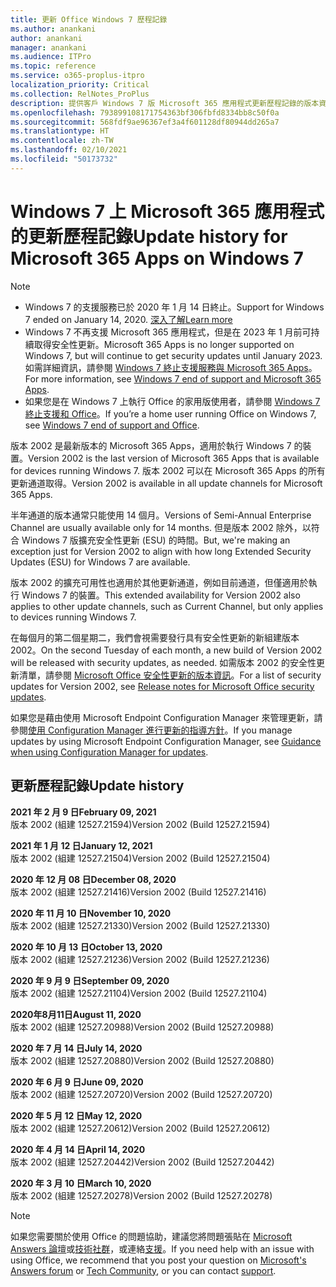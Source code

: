 ```yaml
---
title: 更新 Office Windows 7 歷程記錄
ms.author: anankani
author: anankani
manager: anankani
ms.audience: ITPro
ms.topic: reference
ms.service: o365-proplus-itpro
localization_priority: Critical
ms.collection: RelNotes_ProPlus
description: 提供客戶 Windows 7 版 Microsoft 365 應用程式更新歷程記錄的版本資訊
ms.openlocfilehash: 793899108171754363bf306fbfd8334bb8c50f0a
ms.sourcegitcommit: 568fdf9ae96367ef3a4f601128df80944dd265a7
ms.translationtype: HT
ms.contentlocale: zh-TW
ms.lasthandoff: 02/10/2021
ms.locfileid: "50173732"
---
```

# <a name="update-history-for-microsoft-365-apps-on-windows-7"></a><span data-ttu-id="56459-103">Windows 7 上 Microsoft 365 應用程式的更新歷程記錄</span><span class="sxs-lookup"><span data-stu-id="56459-103">Update history for Microsoft 365 Apps on Windows 7</span></span> 

 > [!NOTE]
>
>- <span data-ttu-id="56459-104">Windows 7 的支援服務已於 2020 年 1 月 14 日終止。</span><span class="sxs-lookup"><span data-stu-id="56459-104">Support for Windows 7 ended on January 14, 2020.</span></span> [<span data-ttu-id="56459-105">深入了解</span><span class="sxs-lookup"><span data-stu-id="56459-105">Learn more</span></span>](https://www.microsoft.com/microsoft-365/windows/end-of-windows-7-support)
>- <span data-ttu-id="56459-106">Windows 7 不再支援 Microsoft 365 應用程式，但是在 2023 年 1 月前可持續取得安全性更新。</span><span class="sxs-lookup"><span data-stu-id="56459-106">Microsoft 365 Apps is no longer supported on Windows 7, but will continue to get security updates until January 2023.</span></span> <span data-ttu-id="56459-107">如需詳細資訊，請參閱 [ Windows 7 終止支援服務與 Microsoft 365 Apps](https://docs.microsoft.com/DeployOffice/endofsupport/windows-7-support)。</span><span class="sxs-lookup"><span data-stu-id="56459-107">For more information, see [Windows 7 end of support and Microsoft 365 Apps](https://docs.microsoft.com/DeployOffice/endofsupport/windows-7-support).</span></span>
>- <span data-ttu-id="56459-108">如果您是在 Windows 7 上執行 Office 的家用版使用者，請參閱 [Windows 7 終止支援和 Office](https://support.microsoft.com/office/78f20fab-b57b-44d7-8368-06a8493f3cb9)。</span><span class="sxs-lookup"><span data-stu-id="56459-108">If you’re a home user running Office on Windows 7, see [Windows 7 end of support and Office](https://support.microsoft.com/office/78f20fab-b57b-44d7-8368-06a8493f3cb9).</span></span>

<span data-ttu-id="56459-109">版本 2002 是最新版本的 Microsoft 365 Apps，適用於執行 Windows 7 的裝置。</span><span class="sxs-lookup"><span data-stu-id="56459-109">Version 2002 is the last version of Microsoft 365 Apps that is available for devices running Windows 7.</span></span> <span data-ttu-id="56459-110">版本 2002 可以在 Microsoft 365 Apps 的所有更新通道取得。</span><span class="sxs-lookup"><span data-stu-id="56459-110">Version 2002 is available in all update channels for Microsoft 365 Apps.</span></span>

<span data-ttu-id="56459-111">半年通道的版本通常只能使用 14 個月。</span><span class="sxs-lookup"><span data-stu-id="56459-111">Versions of Semi-Annual Enterprise Channel are usually available only for 14 months.</span></span> <span data-ttu-id="56459-112">但是版本 2002 除外，以符合 Windows 7 版擴充安全性更新 (ESU) 的時間。</span><span class="sxs-lookup"><span data-stu-id="56459-112">But, we're making an exception just for Version 2002 to align with how long Extended Security Updates (ESU) for Windows 7 are available.</span></span>

<span data-ttu-id="56459-113">版本 2002 的擴充可用性也適用於其他更新通道，例如目前通道，但僅適用於執行 Windows 7 的裝置。</span><span class="sxs-lookup"><span data-stu-id="56459-113">This extended availability for Version 2002 also applies to other update channels, such as Current Channel, but only applies to devices running Windows 7.</span></span>

<span data-ttu-id="56459-114">在每個月的第二個星期二，我們會視需要發行具有安全性更新的新組建版本 2002。</span><span class="sxs-lookup"><span data-stu-id="56459-114">On the second Tuesday of each month, a new build of Version 2002 will be released with security updates, as needed.</span></span> <span data-ttu-id="56459-115">如需版本 2002 的安全性更新清單，請參閱 [Microsoft Office 安全性更新的版本資訊](microsoft365-apps-security-updates.md)。</span><span class="sxs-lookup"><span data-stu-id="56459-115">For a list of security updates for Version 2002, see [Release notes for Microsoft Office security updates](microsoft365-apps-security-updates.md).</span></span>

<span data-ttu-id="56459-116">如果您是藉由使用 Microsoft Endpoint Configuration Manager 來管理更新，請參閱[使用 Configuration Manager 進行更新的指導方針](https://docs.microsoft.com/deployoffice/endofsupport/windows-7-support#guidance-when-using-configuration-manager-for-updates)。</span><span class="sxs-lookup"><span data-stu-id="56459-116">If you manage updates by using Microsoft Endpoint Configuration Manager, see [Guidance when using Configuration Manager for updates](https://docs.microsoft.com/deployoffice/endofsupport/windows-7-support#guidance-when-using-configuration-manager-for-updates).</span></span>


## <a name="update-history"></a><span data-ttu-id="56459-117">更新歷程記錄</span><span class="sxs-lookup"><span data-stu-id="56459-117">Update history</span></span>

[//]: # (DO NOT REMOVE)

<span data-ttu-id="56459-119">**2021 年 2 月 9 日**</span><span class="sxs-lookup"><span data-stu-id="56459-119">**February 09, 2021**</span></span><br/>
<span data-ttu-id="56459-120">版本 2002 (組建 12527.21594)</span><span class="sxs-lookup"><span data-stu-id="56459-120">Version 2002 (Build 12527.21594)</span></span><br/>

<span data-ttu-id="56459-121">**2021 年 1 月 12 日**</span><span class="sxs-lookup"><span data-stu-id="56459-121">**January 12, 2021**</span></span><br/>
<span data-ttu-id="56459-122">版本 2002 (組建 12527.21504)</span><span class="sxs-lookup"><span data-stu-id="56459-122">Version 2002 (Build 12527.21504)</span></span><br/>

<span data-ttu-id="56459-123">**2020 年 12 月 08 日**</span><span class="sxs-lookup"><span data-stu-id="56459-123">**December 08, 2020**</span></span><br/>
<span data-ttu-id="56459-124">版本 2002 (組建 12527.21416)</span><span class="sxs-lookup"><span data-stu-id="56459-124">Version 2002 (Build 12527.21416)</span></span><br/>

<span data-ttu-id="56459-125">**2020 年 11 月 10 日**</span><span class="sxs-lookup"><span data-stu-id="56459-125">**November 10, 2020**</span></span><br/>
<span data-ttu-id="56459-126">版本 2002 (組建 12527.21330)</span><span class="sxs-lookup"><span data-stu-id="56459-126">Version 2002 (Build 12527.21330)</span></span><br/>

<span data-ttu-id="56459-127">**2020 年 10 月 13 日**</span><span class="sxs-lookup"><span data-stu-id="56459-127">**October 13, 2020**</span></span><br/>
<span data-ttu-id="56459-128">版本 2002 (組建 12527.21236)</span><span class="sxs-lookup"><span data-stu-id="56459-128">Version 2002 (Build 12527.21236)</span></span><br/>

<span data-ttu-id="56459-129">**2020 年 9 月 9 日**</span><span class="sxs-lookup"><span data-stu-id="56459-129">**September 09, 2020**</span></span><br/>
<span data-ttu-id="56459-130">版本 2002 (組建 12527.21104)</span><span class="sxs-lookup"><span data-stu-id="56459-130">Version 2002 (Build 12527.21104)</span></span><br/>

<span data-ttu-id="56459-131">**2020年8月11日**</span><span class="sxs-lookup"><span data-stu-id="56459-131">**August 11, 2020**</span></span><br/>
<span data-ttu-id="56459-132">版本 2002 (組建 12527.20988)</span><span class="sxs-lookup"><span data-stu-id="56459-132">Version 2002 (Build 12527.20988)</span></span><br/>

<span data-ttu-id="56459-133">**2020 年 7 月 14 日**</span><span class="sxs-lookup"><span data-stu-id="56459-133">**July 14, 2020**</span></span><br/>
<span data-ttu-id="56459-134">版本 2002 (組建 12527.20880)</span><span class="sxs-lookup"><span data-stu-id="56459-134">Version 2002 (Build 12527.20880)</span></span><br/>

<span data-ttu-id="56459-135">**2020 年 6 月 9 日**</span><span class="sxs-lookup"><span data-stu-id="56459-135">**June 09, 2020**</span></span><br/>
<span data-ttu-id="56459-136">版本 2002 (組建 12527.20720)</span><span class="sxs-lookup"><span data-stu-id="56459-136">Version 2002 (Build 12527.20720)</span></span><br/>

<span data-ttu-id="56459-137">**2020 年 5 月 12 日**</span><span class="sxs-lookup"><span data-stu-id="56459-137">**May 12, 2020**</span></span><br/>
<span data-ttu-id="56459-138">版本 2002 (組建 12527.20612)</span><span class="sxs-lookup"><span data-stu-id="56459-138">Version 2002 (Build 12527.20612)</span></span><br/>

<span data-ttu-id="56459-139">**2020 年 4 月 14 日**</span><span class="sxs-lookup"><span data-stu-id="56459-139">**April 14, 2020**</span></span><br/>
<span data-ttu-id="56459-140">版本 2002 (組建 12527.20442)</span><span class="sxs-lookup"><span data-stu-id="56459-140">Version 2002 (Build 12527.20442)</span></span><br/>

<span data-ttu-id="56459-141">**2020 年 3 月 10 日**</span><span class="sxs-lookup"><span data-stu-id="56459-141">**March 10, 2020**</span></span><br/>
<span data-ttu-id="56459-142">版本 2002 (組建 12527.20278)</span><span class="sxs-lookup"><span data-stu-id="56459-142">Version 2002 (Build 12527.20278)</span></span><br/>




> [!NOTE]
> <span data-ttu-id="56459-143">如果您需要關於使用 Office 的問題協助，建議您將問題張貼在 [Microsoft Answers 論壇](https://answers.microsoft.com/)或[技術社群](https://techcommunity.microsoft.com/)，或連絡[支援](https://support.microsoft.com/contactus)。</span><span class="sxs-lookup"><span data-stu-id="56459-143">If you need help with an issue with using Office, we recommend that you post your question on [Microsoft's Answers forum](https://answers.microsoft.com/) or [Tech Community](https://techcommunity.microsoft.com/), or you can contact [support](https://support.microsoft.com/contactus).</span></span>
